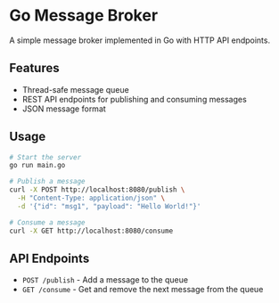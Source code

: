 # Go Message Broker

A simple message broker implemented in Go with HTTP API endpoints.

## Features
- Thread-safe message queue
- REST API endpoints for publishing and consuming messages
- JSON message format

## Usage
```bash
# Start the server
go run main.go

# Publish a message
curl -X POST http://localhost:8080/publish \
  -H "Content-Type: application/json" \
  -d '{"id": "msg1", "payload": "Hello World!"}'

# Consume a message
curl -X GET http://localhost:8080/consume
```

## API Endpoints
- `POST /publish` - Add a message to the queue
- `GET /consume` - Get and remove the next message from the queue